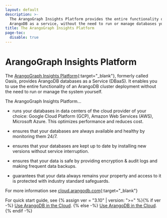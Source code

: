 ```yaml
---
layout: default
description: >-
  The ArangoGraph Insights Platform provides the entire functionality of
  ArangoDB as a service, without the need to run or manage databases yourself.
title: The ArangoGraph Insights Platform
page-toc:
  disable: true
---
```

# ArangoGraph Insights Platform

The [ArangoGraph Insights Platform](https://cloud.arangodb.com/home?utm_source=docs&utm_medium=cluster_pages&utm_campaign=docs_traffic){:target="_blank"},
formerly called Oasis, provides ArangoDB databases as a Service (DBaaS).
It enables you to use the entire functionality of an ArangoDB cluster
deployment without the need to run or manage the system yourself.

The ArangoGraph Insights Platform...

- runs your databases in data centers of the cloud provider
  of your choice: Google Cloud Platform (GCP), Amazon Web Services (AWS),
  Microsoft Azure. This optimizes performance and reduces cost.

- ensures that your databases are always available and
  healthy by monitoring them 24/7.

- ensures that your databases are kept up to date by
  installing new versions without service interruption.

- ensures that your data is safe by providing encryption &
  audit logs and making frequent data backups.

- guarantees that your data always remains your property and
  access to it is protected with industry standard safeguards.

For more information see
[cloud.arangodb.com](https://cloud.arangodb.com/home?utm_source=docs&utm_medium=cluster_pages&utm_campaign=docs_traffic){:target="_blank"}

For quick start guide, see
{% assign ver = "3.10" | version: ">=" %}{% if ver -%}
[Use ArangoDB in the Cloud](../quick-start-in-the-cloud.html).
{% else -%}
[Use ArangoDB in the Cloud](../../stable/quick-start-in-the-cloud.html).
{% endif -%}
